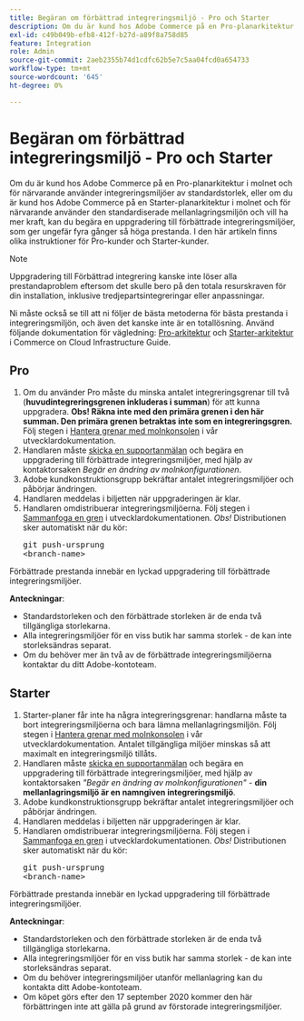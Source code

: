 ```yaml
---
title: Begäran om förbättrad integreringsmiljö - Pro och Starter
description: Om du är kund hos Adobe Commerce på en Pro-planarkitektur i molnet och för närvarande använder integreringsmiljöer av standardstorlek, eller om du är kund hos Adobe Commerce på en Starter-planarkitektur i molnet och för närvarande använder den standardiserade mellanlagringsmiljön och vill ha mer kraft, kan du begära en uppgradering till förbättrade integreringsmiljöer, som ger ungefär fyra gånger så höga prestanda. I den här artikeln finns olika instruktioner för Pro-kunder och Starter-kunder.
exl-id: c49b049b-efb8-412f-b27d-a89f8a758d85
feature: Integration
role: Admin
source-git-commit: 2aeb2355b74d1cdfc62b5e7c5aa04fcd0a654733
workflow-type: tm+mt
source-wordcount: '645'
ht-degree: 0%

---
```


# Begäran om förbättrad integreringsmiljö - Pro och Starter

Om du är kund hos Adobe Commerce på en Pro-planarkitektur i molnet och för närvarande använder integreringsmiljöer av standardstorlek, eller om du är kund hos Adobe Commerce på en Starter-planarkitektur i molnet och för närvarande använder den standardiserade mellanlagringsmiljön och vill ha mer kraft, kan du begära en uppgradering till förbättrade integreringsmiljöer, som ger ungefär fyra gånger så höga prestanda. I den här artikeln finns olika instruktioner för Pro-kunder och Starter-kunder.

>[!NOTE]
>
> Uppgradering till Förbättrad integrering kanske inte löser alla prestandaproblem eftersom det skulle bero på den totala resurskraven för din installation, inklusive tredjepartsintegreringar eller anpassningar.
>
> Ni måste också se till att ni följer de bästa metoderna för bästa prestanda i integreringsmiljön, och även det kanske inte är en totallösning. Använd följande dokumentation för vägledning: [Pro-arkitektur](https://experienceleague.adobe.com/sv/docs/commerce-cloud-service/user-guide/architecture/pro-architecture#integration-environment) och [Starter-arkitektur](https://experienceleague.adobe.com/sv/docs/commerce-cloud-service/user-guide/architecture/starter-architecture#staging-environment) i Commerce on Cloud Infrastructure Guide.

## Pro

1. Om du använder Pro måste du minska antalet integreringsgrenar till två (**huvudintegreringsgrenen inkluderas i summan**) för att kunna uppgradera. **Obs! Räkna inte med den primära grenen i den här summan. Den primära grenen betraktas inte som en integreringsgren.** Följ stegen i [Hantera grenar med molnkonsolen](https://experienceleague.adobe.com/docs/commerce-cloud-service/user-guide/project/console-branches.html?lang=sv-SE) i vår utvecklardokumentation.
1. Handlaren måste [skicka en supportanmälan](/help/help-center-guide/help-center/magento-help-center-user-guide.md#submit-ticket) och begära en uppgradering till förbättrade integreringsmiljöer, med hjälp av kontaktorsaken *Begär en ändring av molnkonfigurationen*.
1. Adobe kundkonstruktionsgrupp bekräftar antalet integreringsmiljöer och påbörjar ändringen.
1. Handlaren meddelas i biljetten när uppgraderingen är klar.
1. Handlaren omdistribuerar integreringsmiljöerna. Följ stegen i [Sammanfoga en gren](https://experienceleague.adobe.com/sv/docs/commerce-cloud-service/user-guide/develop/cli-branches#merge-a-branch) i utvecklardokumentationen. *Obs!* Distributionen sker automatiskt när du kör: <pre>git push-ursprung &lt;branch-name></pre>

Förbättrade prestanda innebär en lyckad uppgradering till förbättrade integreringsmiljöer.

**Anteckningar**:

* Standardstorleken och den förbättrade storleken är de enda två tillgängliga storlekarna.
* Alla integreringsmiljöer för en viss butik har samma storlek - de kan inte storleksändras separat.
* Om du behöver mer än två av de förbättrade integreringsmiljöerna kontaktar du ditt Adobe-kontoteam.

## Starter

1. Starter-planer får inte ha några integreringsgrenar: handlarna måste ta bort integreringsmiljöerna och bara lämna mellanlagringsmiljön. Följ stegen i [Hantera grenar med molnkonsolen](https://experienceleague.adobe.com/docs/commerce-cloud-service/user-guide/project/console-branches.html?lang=sv-SE) i vår utvecklardokumentation. Antalet tillgängliga miljöer minskas så att maximalt en integreringsmiljö tillåts.
1. Handlaren måste [skicka en supportanmälan](/help/help-center-guide/help-center/magento-help-center-user-guide.md#submit-ticket) och begära en uppgradering till förbättrade integreringsmiljöer, med hjälp av kontaktorsaken *&quot;Begär en ändring av molnkonfigurationen&quot;* - **din mellanlagringsmiljö är en namngiven integreringsmiljö**.
1. Adobe kundkonstruktionsgrupp bekräftar antalet integreringsmiljöer och påbörjar ändringen.
1. Handlaren meddelas i biljetten när uppgraderingen är klar.
1. Handlaren omdistribuerar integreringsmiljöerna. Följ stegen i [Sammanfoga en gren](https://experienceleague.adobe.com/sv/docs/commerce-cloud-service/user-guide/develop/cli-branches#merge-a-branch) i utvecklardokumentationen. *Obs!* Distributionen sker automatiskt när du kör: <pre>git push-ursprung &lt;branch-name></pre>

Förbättrade prestanda innebär en lyckad uppgradering till förbättrade integreringsmiljöer.

**Anteckningar**:

* Standardstorleken och den förbättrade storleken är de enda två tillgängliga storlekarna.
* Alla integreringsmiljöer för en viss butik har samma storlek - de kan inte storleksändras separat.
* Om du behöver integreringsmiljöer utanför mellanlagring kan du kontakta ditt Adobe-kontoteam.
* Om köpet görs efter den 17 september 2020 kommer den här förbättringen inte att gälla på grund av förstorade integreringsmiljöer.
